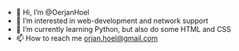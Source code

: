- 👋 Hi, I’m @OerjanHoel
- 👀 I’m interested in web-development and network support
- 🌱 I’m currently learning Python, but also do some HTML and CSS
- 📫 How to reach me orjan.hoel@gmail.com

<!---
OerjanHoel/OerjanHoel is a ✨ special ✨ repository because its `README.md` (this file) appears on your GitHub profile.
You can click the Preview link to take a look at your changes.
--->
